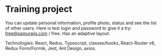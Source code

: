 # Training project

You can update personal information, profile photo, status and see the list of other users.
Here is test login and password to give it a try: free@samuraijs.com / free. Has an adaptive layout.

Technologies: React, Redux, Typescript, classes/hooks, React-Router v6, Redux Form/Formik, Jest, Ant Design, axios.
